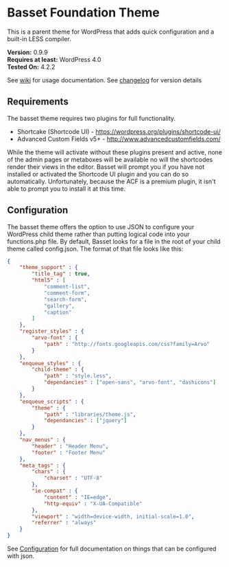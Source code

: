 # Basset Foundation Theme
This is a parent theme for WordPress that adds quick configuration and a built-in LESS compiler.

**Version:** 0.9.9  
**Requires at least:** WordPress 4.0  
**Tested On:** 4.2.2

See [wiki](https://github.com/brentjett/Basset/wiki) for usage documentation. See [changelog](https://github.com/brentjett/Basset/blob/master/changelog.md) for version details

## Requirements
The basset theme requires two plugins for full functionality.

* Shortcake (Shortcode UI) - https://wordpress.org/plugins/shortcode-ui/
* Advanced Custom Fields v5+ - http://www.advancedcustomfields.com/

While the theme will activate without these plugins present and active, none of the admin pages or metaboxes will be available no will the shortcodes render their views in the editor. Basset will prompt you if you have not installed or activated the Shortcode UI plugin and you can do so automatically. Unfortunately, because the ACF is a premium plugin, it isn't able to prompt you to install it at this time.

## Configuration
The basset theme offers the option to use JSON to configure your WordPress child theme rather than putting logical code into your functions.php file. By default, Basset looks for a file in the root of your child theme called config.json. The format of that file looks like this:

```json
{
    "theme_support" : {
        "title_tag" : true,
        "html5" : [
			"comment-list",
			"comment-form",
			"search-form",
			"gallery",
			"caption"
		]
    },
    "register_styles" : {
		"arvo-font" : {
			"path" : "http://fonts.googleapis.com/css?family=Arvo"
		}
	},
	"enqueue_styles" : {
		"child-theme" : {
			"path" : "style.less",
			"dependancies" : ["open-sans", "arvo-font", "dashicons"]
		}
	},
    "enqueue_scripts" : {
		"theme" : {
			"path" : "libraries/theme.js",
			"dependancies" : ["jquery"]
		}
	},
	"nav_menus" : {
		"header" : "Header Menu",
		"footer" : "Footer Menu"
	},
	"meta_tags" : {
		"chars" : {
			"charset" : "UTF-8"
		},
		"ie-compat" : {
			"content" : "IE=edge",
			"http-equiv" : "X-UA-Compatible"
		},
		"viewport" : "width=device-width, initial-scale=1.0",
		"referrer" : "always"
	}
}
```

See [Configuration](https://github.com/brentjett/Basset/wiki/Configuration) for full documentation on things that can be configured with json.
